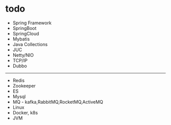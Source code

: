 # todo 
* Spring Framework
* SpringBoot
* SpringCloud
* Mybatis
* Java Collections
* JUC
* Netty/NIO
* TCP/IP
* Dubbo

---
* Redis
* Zookeeper
* ES
* Mysql
* MQ - kafka,RabbitMQ,RocketMQ,ActiveMQ
* Linux
* Docker, k8s
* JVM
